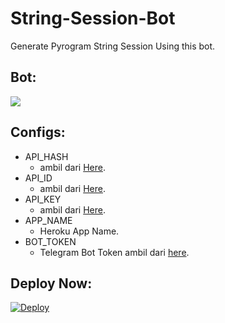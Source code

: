 # String-Session-Bot

Generate Pyrogram String Session Using this bot.

##  Bot:
<a href="https://t.me/ambilstringbot"><img src="https://img.shields.io/badge/Telegram-Bot-blue.svg?logo=telegram"></a>

## Configs:
- API_HASH
  - ambil dari [Here](https://my.telegram.org).
- API_ID
  - ambil dari [Here](https://my.telegram.org).
- API_KEY
  - ambil dari [Here](https://dashboard.heroku.com/account).
- APP_NAME
  - Heroku App Name.
- BOT_TOKEN
  - Telegram Bot Token ambil dari [here](https://t.me/BotFather).

## Deploy Now:
[![Deploy](https://www.herokucdn.com/deploy/button.svg)](https://heroku.com/deploy?template=https://github.com/RioProjectX/Ambil-String/tree/main)
